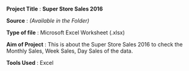 **Project Title** : **Super Store Sales 2016**

**Source** :       _(Available in the Folder)_

**Type of file** :  Microsoft Excel Worksheet (.xlsx)

**Aim of Project** : This is about the Super Store Sales 2016 to check 
                     the Monthly Sales, Week Sales, Day Sales of the data.

**Tools Used** :    Excel
